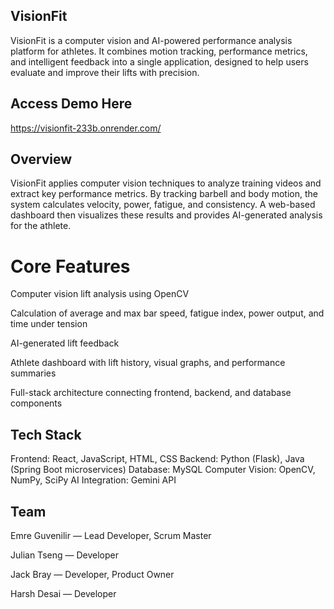 ## VisionFit

VisionFit is a computer vision and AI-powered performance analysis platform for athletes.
It combines motion tracking, performance metrics, and intelligent feedback into a single application, designed to help users evaluate and improve their lifts with precision.

## Access Demo Here

https://visionfit-233b.onrender.com/

## Overview

VisionFit applies computer vision techniques to analyze training videos and extract key performance metrics.
By tracking barbell and body motion, the system calculates velocity, power, fatigue, and consistency.
A web-based dashboard then visualizes these results and provides AI-generated analysis for the athlete.

# Core Features

Computer vision lift analysis using OpenCV

Calculation of average and max bar speed, fatigue index, power output, and time under tension

AI-generated lift feedback

Athlete dashboard with lift history, visual graphs, and performance summaries

Full-stack architecture connecting frontend, backend, and database components

## Tech Stack

Frontend: React, JavaScript, HTML, CSS
Backend: Python (Flask), Java (Spring Boot microservices)
Database: MySQL
Computer Vision: OpenCV, NumPy, SciPy
AI Integration: Gemini API

## Team

Emre Guvenilir — Lead Developer, Scrum Master

Julian Tseng — Developer

Jack Bray — Developer, Product Owner

Harsh Desai — Developer
